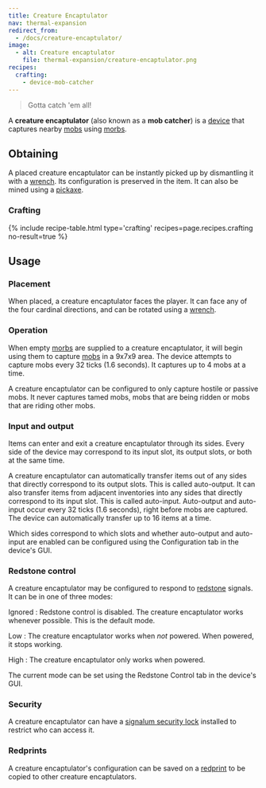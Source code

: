 ```yaml
---
title: Creature Encaptulator
nav: thermal-expansion
redirect_from:
  - /docs/creature-encaptulator/
image:
  - alt: Creature encaptulator
    file: thermal-expansion/creature-encaptulator.png
recipes:
  crafting:
    - device-mob-catcher
---
```


> Gotta catch 'em all!


A **creature encaptulator** (also known as a **mob catcher**) is a
[device](/docs/devices/) that captures nearby
[mobs](https://minecraft.gamepedia.com/Mob) using [morbs](/docs/morb/).


Obtaining
---------

A placed creature encaptulator can be instantly picked up by dismantling it with
a [wrench](/docs/wrenches/). Its configuration is preserved in the item. It can
also be mined using a [pickaxe](https://minecraft.gamepedia.com/Pickaxe).

### Crafting
{% include recipe-table.html type='crafting' recipes=page.recipes.crafting no-result=true %}


Usage
-----

### Placement
When placed, a creature encaptulator faces the player. It can face any of the
four cardinal directions, and can be rotated using a [wrench](/docs/wrenches/).

### Operation
When empty [morbs](/docs/morb/) are supplied to a creature encaptulator, it will
begin using them to capture [mobs](https://minecraft.gamepedia.com/Mob) in a
9x7x9 area. The device attempts to capture mobs every 32 ticks (1.6 seconds). It
captures up to 4 mobs at a time.

A creature encaptulator can be configured to only capture hostile or passive
mobs. It never captures tamed mobs, mobs that are being ridden or mobs that are
riding other mobs.

### Input and output
Items can enter and exit a creature encaptulator through its sides. Every side
of the device may correspond to its input slot, its output slots, or both at the
same time.

A creature encaptulator can automatically transfer items out of any sides that
directly correspond to its output slots. This is called auto-output. It can also
transfer items from adjacent inventories into any sides that directly correspond
to its input slot. This is called auto-input. Auto-output and auto-input occur
every 32 ticks (1.6 seconds), right before mobs are captured. The device can
automatically transfer up to 16 items at a time.

Which sides correspond to which slots and whether auto-output and auto-input are
enabled can be configured using the Configuration tab in the device's GUI.

### Redstone control
A creature encaptulator may be configured to respond to
[redstone](https://minecraft.gamepedia.com/Redstone) signals. It can be in one
of three modes:

Ignored
: Redstone control is disabled. The creature encaptulator works whenever
possible. This is the default mode.

Low
: The creature encaptulator works when *not* powered. When powered, it stops
working.

High
: The creature encaptulator only works when powered.

The current mode can be set using the Redstone Control tab in the device's GUI.

### Security
A creature encaptulator can have a [signalum security
lock](/docs/signalum-security-lock/) installed to restrict who can access it.

### Redprints
A creature encaptulator's configuration can be saved on a
[redprint](/docs/redprint/) to be copied to other creature encaptulators.
